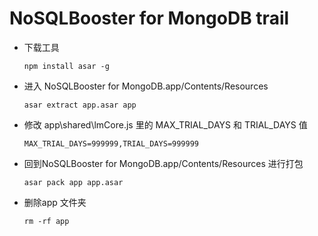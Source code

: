 

# NoSQLBooster for MongoDB trail



- 下载工具

  ```shell
  npm install asar -g

- 进入 NoSQLBooster for MongoDB.app/Contents/Resources

    ```shell
    asar extract app.asar app
    ```

- 修改 app\shared\lmCore.js 里的 MAX_TRIAL_DAYS 和 TRIAL_DAYS 值

  ```shell
  MAX_TRIAL_DAYS=999999,TRIAL_DAYS=999999
  ```
  
- 回到NoSQLBooster for MongoDB.app/Contents/Resources 进行打包
	
  ```shell
  asar pack app app.asar
  ```
  
- 删除app 文件夹
  
  ```shell
  rm -rf app 
  ```
  
  
  
  
